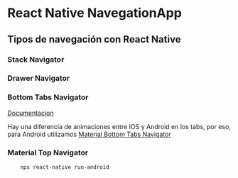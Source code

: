 # React Native NavegationApp
## Tipos de navegación con React Native  

### Stack Navigator

### Drawer Navigator

### Bottom Tabs Navigator

[Documentacion](https://reactnavigation.org/docs/bottom-tab-navigator/)


Hay una diferencia de animaciones entre IOS y Android en los tabs, por eso, para Android utilizamos [Material Bottom Tabs Navigator](https://reactnavigation.org/docs/material-bottom-tab-navigator/)

### Material Top Navigator


```
    npx react-native run-android
```